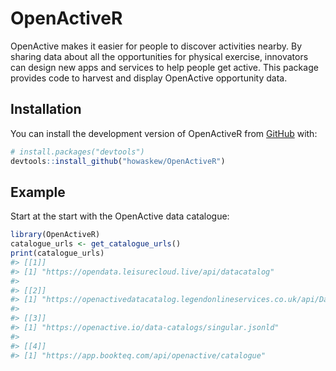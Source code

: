 
<!-- README.md is generated from README.Rmd. Please edit that file -->

# OpenActiveR

<!-- badges: start -->
<!-- badges: end -->

OpenActive makes it easier for people to discover activities nearby. By
sharing data about all the opportunities for physical exercise,
innovators can design new apps and services to help people get active.
This package provides code to harvest and display OpenActive opportunity
data.

## Installation

You can install the development version of OpenActiveR from
[GitHub](https://github.com/) with:

``` r
# install.packages("devtools")
devtools::install_github("howaskew/OpenActiveR")
```

## Example

Start at the start with the OpenActive data catalogue:

``` r
library(OpenActiveR)
catalogue_urls <- get_catalogue_urls()
print(catalogue_urls)
#> [[1]]
#> [1] "https://opendata.leisurecloud.live/api/datacatalog"
#> 
#> [[2]]
#> [1] "https://openactivedatacatalog.legendonlineservices.co.uk/api/DataCatalog"
#> 
#> [[3]]
#> [1] "https://openactive.io/data-catalogs/singular.jsonld"
#> 
#> [[4]]
#> [1] "https://app.bookteq.com/api/openactive/catalogue"
```
